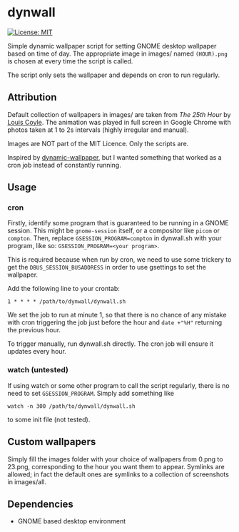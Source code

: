 # dynwall

[![License: MIT](https://img.shields.io/badge/License-MIT-yellow.svg)](https://opensource.org/licenses/MIT)

Simple dynamic wallpaper script for setting GNOME desktop wallpaper based on
time of day. The appropriate image in images/ named `(HOUR).png` is chosen at
every time the script is called.

The script only sets the wallpaper and depends on cron to run regularly.

## Attribution

Default collection of wallpapers in images/ are taken from _The 25th Hour_ by
[Louis Coyle](http://louie.co.nz/). The animation was played in full screen in
Google Chrome with photos taken at 1 to 2s intervals (highly irregular and
manual).

Images are NOT part of the MIT Licence. Only the scripts are.

Inspired by [dynamic-wallpaper](https://github.com/adi1090x/dynamic-wallpaper),
but I wanted something that worked as a cron job instead of constantly running.

## Usage

### cron

Firstly, identify some program that is guaranteed to be running in a GNOME
session. This might be `gnome-session` itself, or a compositor like `picom` or
`compton`. Then, replace `GSESSION_PROGRAM=compton` in dynwall.sh with your
program, like so: `GSESSION_PROGRAM=<your program>`.

This is required because when run by cron, we need to use some trickery
to get the `DBUS_SESSION_BUSADDRESS` in order to use gsettings to set the
wallpaper.

Add the following line to your crontab:

```
1 * * * * /path/to/dynwall/dynwall.sh
```

We set the job to run at minute 1, so that there is no chance of any mistake
with cron triggering the job just before the hour and `date +"%H"` returning the
previous hour.

To trigger manually, run dynwall.sh directly. The cron job will ensure it
updates every hour.

### watch (untested)

If using watch or some other program to call the script regularly, there is no
need to set `GSESSION_PROGRAM`. Simply add something like

```
watch -n 300 /path/to/dynwall/dynwall.sh
```

to some init file (not tested).

## Custom wallpapers

Simply fill the images folder with your choice of wallpapers from 0.png to
23.png, corresponding to the hour you want them to appear. Symlinks are allowed;
in fact the default ones are symlinks to a collection of screenshots in
images/all.

## Dependencies

- GNOME based desktop environment
